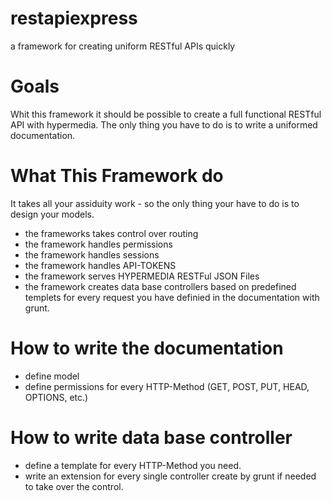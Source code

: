 restapiexpress
=
a framework for creating uniform RESTful APIs quickly

Goals
=
Whit this framework it should be possible to create a full functional RESTful API with hypermedia.
The only thing you have to do is to write a uniformed documentation.

What This Framework do
=
It takes all your assiduity work - so the only thing your have to do is to design your models.
- the frameworks takes control over routing
- the framework handles permissions
- the framework handles sessions
- the framework handles API-TOKENS
- the framework serves HYPERMEDIA RESTFul JSON Files
- the framework creates data base controllers based on predefined templets for every request you have definied in the documentation with grunt. 

How to write the documentation
=
- define model
- define permissions for every HTTP-Method (GET, POST, PUT, HEAD, OPTIONS, etc.)

How to write data base controller 
=
- define a template for every HTTP-Method you need.
- write an extension for every single controller create by grunt if needed to take over the control.
